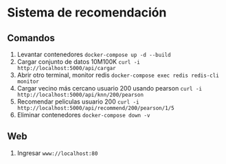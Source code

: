# Sistema de recomendación

## Comandos

1. Levantar contenedores `docker-compose up -d --build`
2. Cargar conjunto de datos 10M100K `curl -i http://localhost:5000/api/cargar`
3. Abrir otro terminal, monitor redis `docker-compose exec redis redis-cli monitor`
4. Cargar vecino más cercano usuario 200 usando pearson `curl -i http://localhost:5000/api/knn/200/pearson`
6. Recomendar peliculas usuario 200 `curl -i http://localhost:5000/api/recommend/200/pearson/1/5`
7. Eliminar contenedores `docker-compose down -v`

## Web
1. Ingresar `www://localhost:80`

